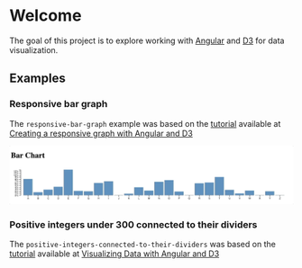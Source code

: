 # Welcome

The goal of this project is to explore working with [Angular](https://angular.io) and [D3](https://d3js.org) for data visualization.

## Examples

### Responsive bar graph

The `responsive-bar-graph` example was based on the [tutorial](https://medium.com/@jeanphilippelemieux/creating-a-responsive-graph-with-angular-and-d3-b45bb8065588) available at [Creating a responsive graph with Angular and D3](https://medium.com/@jeanphilippelemieux/creating-a-responsive-graph-with-angular-and-d3-b45bb8065588)

![examples/responsive-bar-graph/demo.gif](examples/responsive-bar-graph/demo.gif)

### Positive integers under 300 connected to their dividers

The `positive-integers-connected-to-their-dividers` was based on the [tutorial](https://medium.com/netscape/visualizing-data-with-angular-and-d3-209dde784aeb) available at [Visualizing Data with Angular and D3](https://medium.com/netscape/visualizing-data-with-angular-and-d3-209dde784aeb)
